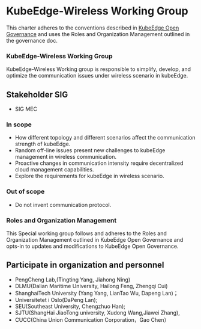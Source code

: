 # KubeEdge-Wireless Working Group 



This charter adheres to the conventions described in [KubeEdge Open Governance](https://github.com/kubeedge/community/blob/master/GOVERNANCE.md) and uses the Roles and Organization Management outlined in the governance doc.



### KubeEdge-Wireless Working Group 

KubeEdge-Wireless Working group is responsible to simplify, develop, and optimize the communication issues under wireless scenario in kubeEdge.

## Stakeholder SIG

- SIG MEC

### In scope

- How different topology and different scenarios affect the communication strength of kubeEdge.
- Random off-line issues present new challenges to kubeEdge management in wireless communication. 
- Proactive changes in communication intensity require decentralized cloud management capabilities.
- Explore the requirements for kubeEdge in wireless scenario. 

### Out of scope

- Do not invent communication protocol.

  

### Roles and Organization Management

This Special working group follows and adheres to the Roles and Organization Management outlined in KubeEdge Open Governance and opts-in to updates and modifications to KubeEdge Open Governance.

## Participate in organization and personnel

- PengCheng Lab,(Tingting Yang, Jiahong Ning)
- DLMU(Dalian Maritime University, Hailong Feng, Zhengqi Cui)
- ShanghaiTech University (Yang Yang, LianTao Wu, Dapeng Lan)；
- Universitetet i Oslo(DaPeng Lan); 
- SEU(Southeast University, Chengzhuo Han); 
- SJTU(ShangHai JiaoTong university, Xudong Wang,Jiawei Zhang), 
- CUCC(China Union Communication Corporation，Gao Chen）
